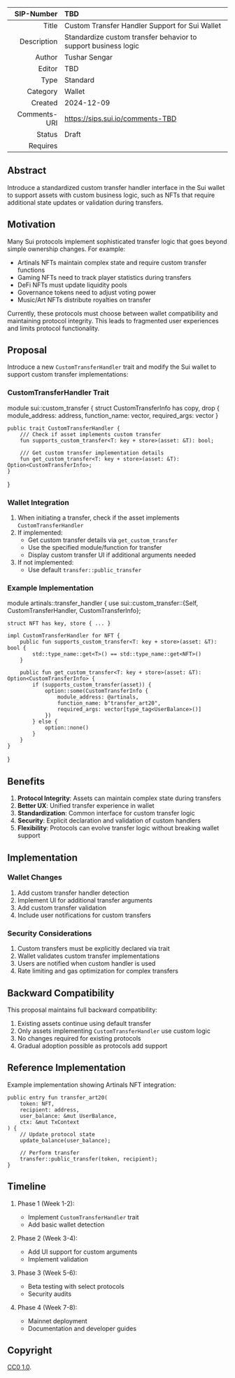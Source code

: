 |   SIP-Number | TBD |
|         ---: | :--- |
|        Title | Custom Transfer Handler Support for Sui Wallet |
|  Description | Standardize custom transfer behavior to support business logic |
|       Author | Tushar Sengar |
|       Editor | TBD |
|         Type | Standard |
|     Category | Wallet |
|      Created | 2024-12-09 |
| Comments-URI | https://sips.sui.io/comments-TBD |
|       Status | Draft |
|     Requires | |

## Abstract

Introduce a standardized custom transfer handler interface in the Sui wallet to support assets with custom business logic, such as NFTs that require additional state updates or validation during transfers.

## Motivation

Many Sui protocols implement sophisticated transfer logic that goes beyond simple ownership changes. For example:
- Artinals NFTs maintain complex state and require custom transfer functions
- Gaming NFTs need to track player statistics during transfers
- DeFi NFTs must update liquidity pools
- Governance tokens need to adjust voting power
- Music/Art NFTs distribute royalties on transfer

Currently, these protocols must choose between wallet compatibility and maintaining protocol integrity. This leads to fragmented user experiences and limits protocol functionality.

## Proposal

Introduce a new `CustomTransferHandler` trait and modify the Sui wallet to support custom transfer implementations:

### CustomTransferHandler Trait

module sui::custom_transfer {
    struct CustomTransferInfo has copy, drop {
        module_address: address,
        function_name: vector<u8>,
        required_args: vector<TypeTag>
    }

    public trait CustomTransferHandler {
        /// Check if asset implements custom transfer
        fun supports_custom_transfer<T: key + store>(asset: &T): bool;
        
        /// Get custom transfer implementation details
        fun get_custom_transfer<T: key + store>(asset: &T): Option<CustomTransferInfo>;
    }
}


### Wallet Integration
1. When initiating a transfer, check if the asset implements `CustomTransferHandler`
2. If implemented:
   - Get custom transfer details via `get_custom_transfer`
   - Use the specified module/function for transfer
   - Display custom transfer UI if additional arguments needed
3. If not implemented:
   - Use default `transfer::public_transfer`

### Example Implementation

module artinals::transfer_handler {
    use sui::custom_transfer::{Self, CustomTransferHandler, CustomTransferInfo};
    
    struct NFT has key, store { ... }
    
    impl CustomTransferHandler for NFT {
        public fun supports_custom_transfer<T: key + store>(asset: &T): bool {
            std::type_name::get<T>() == std::type_name::get<NFT>()
        }
        
        public fun get_custom_transfer<T: key + store>(asset: &T): Option<CustomTransferInfo> {
            if (supports_custom_transfer(asset)) {
                option::some(CustomTransferInfo {
                    module_address: @artinals,
                    function_name: b"transfer_art20",
                    required_args: vector[type_tag<UserBalance>()]
                })
            } else {
                option::none()
            }
        }
    }
}


## Benefits

1. **Protocol Integrity**: Assets can maintain complex state during transfers
2. **Better UX**: Unified transfer experience in wallet
3. **Standardization**: Common interface for custom transfer logic
4. **Security**: Explicit declaration and validation of custom handlers
5. **Flexibility**: Protocols can evolve transfer logic without breaking wallet support

## Implementation

### Wallet Changes
1. Add custom transfer handler detection
2. Implement UI for additional transfer arguments
3. Add custom transfer validation
4. Include user notifications for custom transfers

### Security Considerations
1. Custom transfers must be explicitly declared via trait
2. Wallet validates custom transfer implementations
3. Users are notified when custom handler is used
4. Rate limiting and gas optimization for complex transfers

## Backward Compatibility

This proposal maintains full backward compatibility:
1. Existing assets continue using default transfer
2. Only assets implementing `CustomTransferHandler` use custom logic
3. No changes required for existing protocols
4. Gradual adoption possible as protocols add support

## Reference Implementation

Example implementation showing Artinals NFT integration:
```move
public entry fun transfer_art20(
    token: NFT,
    recipient: address,
    user_balance: &mut UserBalance,
    ctx: &mut TxContext
) {
    // Update protocol state
    update_balance(user_balance);
    
    // Perform transfer
    transfer::public_transfer(token, recipient);
}
```

## Timeline

1. Phase 1 (Week 1-2):
   - Implement `CustomTransferHandler` trait
   - Add basic wallet detection

2. Phase 2 (Week 3-4):
   - Add UI support for custom arguments
   - Implement validation

3. Phase 3 (Week 5-6):
   - Beta testing with select protocols
   - Security audits

4. Phase 4 (Week 7-8):
   - Mainnet deployment
   - Documentation and developer guides

## Copyright

[CC0 1.0](../LICENSE.md).
